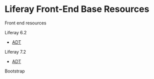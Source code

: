 # Liferay Front-End Base Resources 

Front end resources

Liferay 6.2 
- [ADT](https://github.com/Rugleh/Liferay/blob/main/Liferay-6.2/ADT.vm)

Liferay 7.2
- [ADT](https://github.com/Rugleh/Liferay/blob/main/Liferay-7.2/ADT.ftl)

Bootstrap
